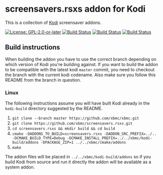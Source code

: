 # screensavers.rsxs addon for Kodi

This is a collection of [Kodi](https://kodi.tv) screensaver addons.

[![License: GPL-2.0-or-later](https://img.shields.io/badge/License-GPL%20v2+-blue.svg)](LICENSE.md)
[![Build Status](https://travis-ci.org/xbmc/screensavers.rsxs.svg?branch=Matrix)](https://travis-ci.org/xbmc/screensavers.rsxs/branches)
[![Build Status](https://dev.azure.com/teamkodi/binary-addons/_apis/build/status/xbmc.screensavers.rsxs?branchName=Matrix)](https://dev.azure.com/teamkodi/binary-addons/_build/latest?definitionId=75&branchName=Matrix)
[![Build Status](https://jenkins.kodi.tv/view/Addons/job/xbmc/job/screensavers.rsxs/job/Matrix/badge/icon)](https://jenkins.kodi.tv/blue/organizations/jenkins/xbmc%2Fscreensavers.rsxs/branches/)

## Build instructions

When building the addon you have to use the correct branch depending on which version of Kodi you're building against.
If you want to build the addon to be compatible with the latest kodi `master` commit, you need to checkout the branch with the current kodi codename.
Also make sure you follow this README from the branch in question.

### Linux

The following instructions assume you will have built Kodi already in the `kodi-build` directory 
suggested by the README.

1. `git clone --branch master https://github.com/xbmc/xbmc.git`
2. `git clone https://github.com/xbmc/screensavers.rsxs.git`
3. `cd screensavers.rsxs && mkdir build && cd build`
4. `cmake -DADDONS_TO_BUILD=screensavers.rsxs -DADDON_SRC_PREFIX=../.. -DCMAKE_BUILD_TYPE=Debug -DCMAKE_INSTALL_PREFIX=../../xbmc/kodi-build/addons -DPACKAGE_ZIP=1 ../../xbmc/cmake/addons`
5. `make`

The addon files will be placed in `../../xbmc/kodi-build/addons` so if you build Kodi from source and run it directly 
the addon will be available as a system addon.
